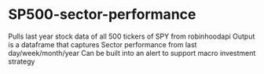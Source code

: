 # SP500-sector-performance
Pulls last year stock data of all 500 tickers of SPY from robinhoodapi
Output is a dataframe that captures Sector performance from last day/week/month/year
Can be built into an alert to support macro investment strategy
